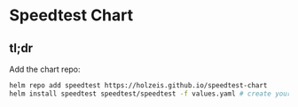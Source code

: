 # Speedtest Chart

## tl;dr

Add the chart repo:

```bash
helm repo add speedtest https://holzeis.github.io/speedtest-chart
helm install speedtest speedtest/speedtest -f values.yaml # create your own values.yaml
```